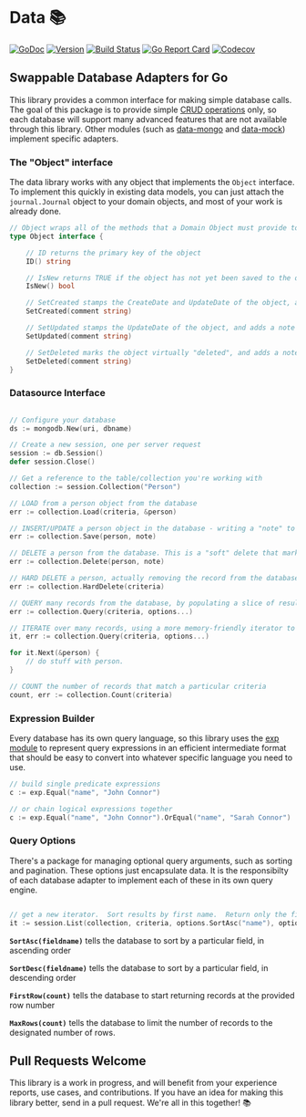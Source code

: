 # Data 📚

[![GoDoc](https://img.shields.io/badge/go-documentation-blue.svg?style=flat-square)](http://pkg.go.dev/github.com/benpate/data)
[![Version](https://img.shields.io/github/v/release/benpate/data?include_prereleases&style=flat-square&color=brightgreen)](https://github.com/benpate/data/releases)
[![Build Status](https://img.shields.io/github/actions/workflow/status/benpate/data/go.yml?branch=main&style=flat-square)](https://github.com/benpate/data/actions/workflows/go.yml)
[![Go Report Card](https://goreportcard.com/badge/github.com/benpate/data?style=flat-square)](https://goreportcard.com/report/github.com/benpate/data)
[![Codecov](https://img.shields.io/codecov/c/github/benpate/data.svg?style=flat-square)](https://codecov.io/gh/benpate/data)

## Swappable Database Adapters for Go

This library provides a common interface for making simple database calls.  The goal of this package is to provide simple [CRUD operations](https://en.wikipedia.org/wiki/Create%2C_read%2C_update_and_delete) only, so each database will support many advanced features that are not available through this library.  Other modules (such as [data-mongo](https://github.com/benpate/data-mongo) and [data-mock](https://github.com/benpate/data-mock)) implement specific adapters.

### The "Object" interface

The data library works with any object that implements the `Object` interface.  To implement this quickly in existing data models, you can just attach the `journal.Journal` object to your domain objects, and most of your work is already done.

```go
// Object wraps all of the methods that a Domain Object must provide to Presto
type Object interface {

    // ID returns the primary key of the object
    ID() string

    // IsNew returns TRUE if the object has not yet been saved to the database
    IsNew() bool

    // SetCreated stamps the CreateDate and UpdateDate of the object, and adds a note to the Journal.
    SetCreated(comment string)

    // SetUpdated stamps the UpdateDate of the object, and adds a note to the Journal.
    SetUpdated(comment string)

    // SetDeleted marks the object virtually "deleted", and adds a note to the Journal.
    SetDeleted(comment string)
}
```

### Datasource Interface

```go

// Configure your database
ds := mongodb.New(uri, dbname)

// Create a new session, one per server request
session := db.Session()
defer session.Close()

// Get a reference to the table/collection you're working with
collection := session.Collection("Person")

// LOAD from a person object from the database
err := collection.Load(criteria, &person)

// INSERT/UPDATE a person object in the database - writing a "note" to the journal.
err := collection.Save(person, note)

// DELETE a person from the database. This is a "soft" delete that marks values as deleted but leaves them in the database.
err := collection.Delete(person, note)

// HARD DELETE a person, actually removing the record from the database.
err := collection.HardDelete(criteria)

// QUERY many records from the database, by populating a slice of results
err := collection.Query(criteria, options...)

// ITERATE over many records, using a more memory-friendly iterator to loop through a very large dataset.
it, err := collection.Query(criteria, options...)

for it.Next(&person) {
    // do stuff with person.
}

// COUNT the number of records that match a particular criteria
count, err := collection.Count(criteria)

```

### Expression Builder

Every database has its own query language, so this library uses the [exp module](https://github.com/benpate/exp) to represent query expressions in an efficient intermediate format that should be easy to convert into whatever specific language you need to use.

```go
// build single predicate expressions
c := exp.Equal("name", "John Connor")

// or chain logical expressions together
c := exp.Equal("name", "John Connor").OrEqual("name", "Sarah Connor")
```

### Query Options

There's a package for managing optional query arguments, such as sorting and pagination.  These options just encapsulate data.  It is the responsibilty of each database adapter to implement each of these in its own query engine.

```go

// get a new iterator.  Sort results by first name.  Return only the first 100 rows.
it := session.List(collection, criteria, options.SortAsc("name"), options.MaxRows(100))
```

**`SortAsc(fieldname)`** tells the database to sort by a particular field, in ascending order

**`SortDesc(fieldname)`** tells the database to sort by a particular field, in descending order

**`FirstRow(count)`** tells the database to start returning records at the provided row number

**`MaxRows(count)`** tells the database to limit the number of records to the designated number of rows.

## Pull Requests Welcome

This library is a work in progress, and will benefit from your experience reports, use cases, and contributions.  If you have an idea for making this library better, send in a pull request.  We're all in this together! 📚
